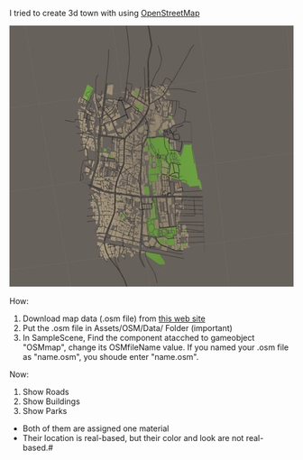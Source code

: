 I tried to create 3d town with using [OpenStreetMap](https://wiki.openstreetmap.org/wiki/Main_Page)

![one image](8F5308E0-978E-42EE-BF78-81F121E8EFD1_1_201_a.jpeg)


How:
1. Download map data (.osm file) from [this web site](https://www.openstreetmap.org/)
2. Put the .osm file in Assets/OSM/Data/ Folder (important)
3. In SampleScene, Find the component <MapController> atacched to gameobject "OSMmap", change its OSMfileName value. If you named your .osm file as "name.osm", you shoude enter "name.osm". 



Now:
1. Show Roads
2. Show Buildings
3. Show Parks

- Both of them are assigned one material
- Their location is real-based, but their color and look are not real-based.# 

